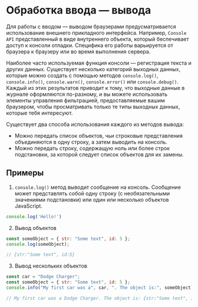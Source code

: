 # Обработка ввода — вывода

Для работы с вводом — выводом браузерами предусматривается использование внешнего прикладного интерфейса. Например, `Console API` представленный в виде внутреннего объекта, который беспечивает доступ к консоли отладки. Специфика его работы варьируется от браузера к браузеру или во время выполнения сервера.

Наиболее часто используемая функция консоли — регистрация текста и других данных. Существует несколько категорий выходных данных, которые можно создать с помощью методов `console.log()`, `console.info()`, `console.warn()`, `console.error()` или `console.debug()`. Каждый из этих результатов приводит к тому, что выходные данные в журнале оформляются по-разному, и вы можете использовать элементы управления фильтрацией, предоставляемые вашим браузером, чтобы просматривать только те типы выходных данных, которые тебя интересуют.

Существует два способа использования каждого из методов вывода:
- Можно передать список объектов, чьи строковые представления объединяются в одну строку, а затем выводить на консоль.
- Можно передать строку, содержащую ноль или более строк подстановки, за которой следует список объектов для их замены.

## Примеры

1. `console.log()` метод выводит сообщение на консоль. Сообщение может представлять собой одну строку (с необязательными значениями подстановки) или один или несколько объектов JavaScript.

```javascript
console.log('Hello!')
```

2. Вывод объектов

```javascript
const someObject = { str: "Some text", id: 5 };
console.log(someObject);

// {str:"Some text", id:5}

```

3. Вывод нескольких объектов

```javascript
const car = "Dodge Charger";
const someObject = { str: "Some text", id: 5 };
console.info("My first car was a", car, ". The object is:", someObject);

// My first car was a Dodge Charger. The object is: {str:"Some text", id:5}


```
